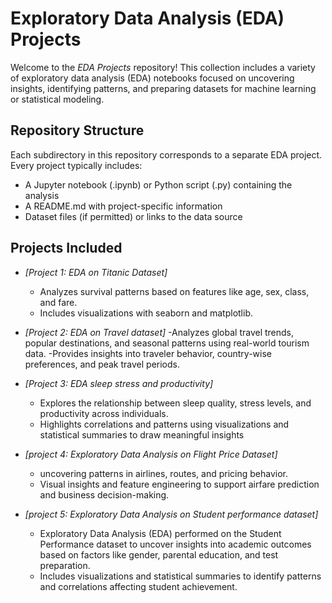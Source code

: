 #  Exploratory Data Analysis (EDA) Projects

Welcome to the *EDA Projects* repository! This collection includes a variety of exploratory data analysis (EDA) notebooks focused on uncovering insights, identifying patterns, and preparing datasets for machine learning or statistical modeling.

## Repository Structure

Each subdirectory in this repository corresponds to a separate EDA project. Every project typically includes:
- A Jupyter notebook (.ipynb) or Python script (.py) containing the analysis
- A README.md with project-specific information
- Dataset files (if permitted) or links to the data source

## Projects Included

- *[Project 1: EDA on Titanic Dataset]*
  - Analyzes survival patterns based on features like age, sex, class, and fare.
  - Includes visualizations with seaborn and matplotlib.

- *[Project 2: EDA on Travel dataset]*
  -Analyzes global travel trends, popular destinations, and seasonal patterns using real-world tourism data.
  -Provides insights into traveler behavior, country-wise preferences, and peak travel periods.

- *[Project 3: EDA sleep stress and productivity]*
  - Explores the relationship between sleep quality, stress levels, and productivity across individuals.
  - Highlights correlations and patterns using visualizations and statistical summaries to draw meaningful insights

- *[project 4: Exploratory Data Analysis on Flight Price Dataset]* 
   - uncovering patterns in airlines, routes, and pricing behavior.
   - Visual insights and feature engineering to support airfare prediction and business decision-making.

- *[project 5: Exploratory Data Analysis on Student performance dataset]*
   - Exploratory Data Analysis (EDA) performed on the Student Performance dataset to uncover insights into academic outcomes based on factors like gender, 
     parental education, and test preparation.
   - Includes visualizations and statistical summaries to identify patterns and correlations affecting student achievement.
    
